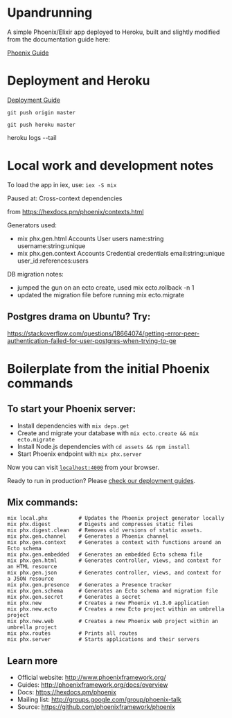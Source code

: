 # Upandrunning

A simple Phoenix/Elixir app deployed to Heroku, built and slightly modified from the documentation guide here:

[Phoenix Guide](https://hexdocs.pm/phoenix/)

# Deployment and Heroku

[Deployment Guide](https://hexdocs.pm/phoenix/heroku.html)

`git push origin master`

`git push heroku master`

heroku logs --tail

# Local work and development notes

To load the app in iex, use: `iex -S mix`

Paused at: Cross-context dependencies

from https://hexdocs.pm/phoenix/contexts.html

Generators used:

* mix phx.gen.html Accounts User users name:string username:string:unique
* mix phx.gen.context Accounts Credential credentials email:string:unique user_id:references:users

DB migration notes:

* jumped the gun on an ecto create, used mix ecto.rollback -n 1
* updated the migration file before running mix ecto.migrate 

## Postgres drama on Ubuntu? Try:

https://stackoverflow.com/questions/18664074/getting-error-peer-authentication-failed-for-user-postgres-when-trying-to-ge

# Boilerplate from the initial Phoenix commands

## To start your Phoenix server:

  * Install dependencies with `mix deps.get`
  * Create and migrate your database with `mix ecto.create && mix ecto.migrate`
  * Install Node.js dependencies with `cd assets && npm install`
  * Start Phoenix endpoint with `mix phx.server`

Now you can visit [`localhost:4000`](http://localhost:4000) from your browser.

Ready to run in production? Please [check our deployment guides](http://www.phoenixframework.org/docs/deployment).

## Mix commands:

```
mix local.phx          # Updates the Phoenix project generator locally
mix phx.digest         # Digests and compresses static files
mix phx.digest.clean   # Removes old versions of static assets.
mix phx.gen.channel    # Generates a Phoenix channel
mix phx.gen.context    # Generates a context with functions around an Ecto schema
mix phx.gen.embedded   # Generates an embedded Ecto schema file
mix phx.gen.html       # Generates controller, views, and context for an HTML resource
mix phx.gen.json       # Generates controller, views, and context for a JSON resource
mix phx.gen.presence   # Generates a Presence tracker
mix phx.gen.schema     # Generates an Ecto schema and migration file
mix phx.gen.secret     # Generates a secret
mix phx.new            # Creates a new Phoenix v1.3.0 application
mix phx.new.ecto       # Creates a new Ecto project within an umbrella project
mix phx.new.web        # Creates a new Phoenix web project within an umbrella project
mix phx.routes         # Prints all routes
mix phx.server         # Starts applications and their servers
```

## Learn more

  * Official website: http://www.phoenixframework.org/
  * Guides: http://phoenixframework.org/docs/overview
  * Docs: https://hexdocs.pm/phoenix
  * Mailing list: http://groups.google.com/group/phoenix-talk
  * Source: https://github.com/phoenixframework/phoenix
